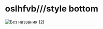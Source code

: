 # oslhfvb///style bottom
![Без названия (2)](https://user-images.githubusercontent.com/118977003/204125105-cd0572fc-00aa-4a56-a4ab-9dc686490c9f.png)
